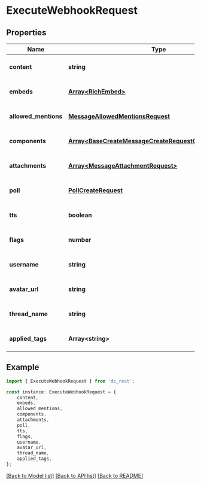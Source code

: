 # ExecuteWebhookRequest


## Properties

Name | Type | Description | Notes
------------ | ------------- | ------------- | -------------
**content** | **string** |  | [optional] [default to undefined]
**embeds** | [**Array&lt;RichEmbed&gt;**](RichEmbed.md) |  | [optional] [default to undefined]
**allowed_mentions** | [**MessageAllowedMentionsRequest**](MessageAllowedMentionsRequest.md) |  | [optional] [default to undefined]
**components** | [**Array&lt;BaseCreateMessageCreateRequestComponentsInner&gt;**](BaseCreateMessageCreateRequestComponentsInner.md) |  | [optional] [default to undefined]
**attachments** | [**Array&lt;MessageAttachmentRequest&gt;**](MessageAttachmentRequest.md) |  | [optional] [default to undefined]
**poll** | [**PollCreateRequest**](PollCreateRequest.md) |  | [optional] [default to undefined]
**tts** | **boolean** |  | [optional] [default to undefined]
**flags** | **number** |  | [optional] [default to undefined]
**username** | **string** |  | [optional] [default to undefined]
**avatar_url** | **string** |  | [optional] [default to undefined]
**thread_name** | **string** |  | [optional] [default to undefined]
**applied_tags** | **Array&lt;string&gt;** |  | [optional] [default to undefined]

## Example

```typescript
import { ExecuteWebhookRequest } from 'dc_rest';

const instance: ExecuteWebhookRequest = {
    content,
    embeds,
    allowed_mentions,
    components,
    attachments,
    poll,
    tts,
    flags,
    username,
    avatar_url,
    thread_name,
    applied_tags,
};
```

[[Back to Model list]](../README.md#documentation-for-models) [[Back to API list]](../README.md#documentation-for-api-endpoints) [[Back to README]](../README.md)
